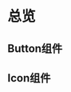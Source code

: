 # 总览

## Button组件
<preview path="../packages/button/basic.vue" title="基础用法" description="Button 组件的基础用法"></preview>

## Icon组件
<preview path="../packages/icon/icon.vue" title="icon用法" description="icon 组件的基础用法"></preview>

